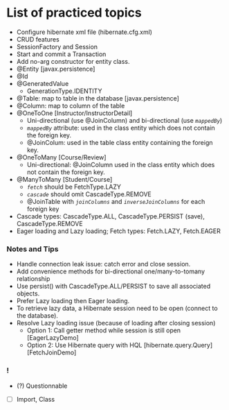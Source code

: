 # List of practiced topics
- Configure hibernate xml file (hibernate.cfg.xml)
- CRUD features
- SessionFactory and Session
- Start and commit a Transaction
- Add no-arg constructor for entity class.
- @Entity [javax.persistence]
- @Id
- @GeneratedValue
  - GenerationType.IDENTITY
- @Table: map to table in the database [javax.persistence]
- @Column: map to column of the table
- @OneToOne [Instructor/InstructorDetail]
  - Uni-directional (use @JoinColumn) and bi-directional (use *`mappedBy`*)
  - *`mappedBy`* attribute: used in the class entity which does not contain the foreign key.
  -  @JoinColum: used in the table class entity containing the foreign key.
- @OneToMany [Course/Review]
  - Uni-directional: @JoinColumn used in the class entity which does not contain the foreign key.
- @ManyToMany [Student/Course]
  - *`fetch`* should be FetchType.LAZY
  - *`cascade`* should omit CascadeType.REMOVE
  - @JoinTable with *`joinColumns`* and *`inverseJoinColumns`* for each foreign key
- Cascade types: CascadeType.ALL, CascadeType.PERSIST (save), CascadeType.REMOVE
- Eager loading and Lazy loading; Fetch types: Fetch.LAZY, Fetch.EAGER


### Notes and Tips
- Handle connection leak issue: catch error and close session.
- Add convenience methods for bi-directional one/many-to-tomany relationship
- Use persist() with CascadeType.ALL/PERSIST to save all associated objects.
- Prefer Lazy loading then Eager loading.
- To retrieve lazy data, a Hibernate session need to be open (connect to the database).
- Resolve Lazy loading issue (because of loading after closing session)
  - Option 1: Call getter method while session is still open [EagerLazyDemo]
  - Option 2: Use Hibernate query with HQL [hibernate.query.Query][FetchJoinDemo]

### !
- (?) Questionnable
- [ ] Import, Class
